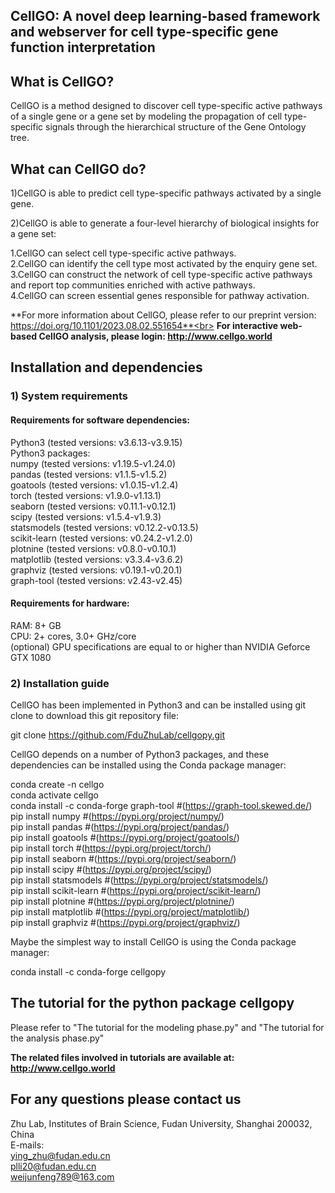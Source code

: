 ## **CellGO: A novel deep learning-based framework and webserver for cell type-specific gene function interpretation**

## **What is CellGO?**

CellGO is a method designed to discover cell type-specific active pathways of a single gene or a gene set by modeling the propagation of cell type-specific signals through the hierarchical structure of the Gene Ontology tree.

## **What can CellGO do?**

1)CellGO is able to predict cell type-specific pathways activated by a single gene.

2)CellGO is able to generate a four-level hierarchy of biological insights for a gene set:

1.CellGO can select cell type-specific active pathways.<br>
2.CellGO can identify the cell type most activated by the enquiry gene set.<br>
3.CellGO can construct the network of cell type-specific active pathways and report top communities enriched with active pathways.<br>
4.CellGO can screen essential genes responsible for pathway activation.<br>

**For more information about CellGO, please refer to our preprint version: https://doi.org/10.1101/2023.08.02.551654**<br>
**For interactive web-based CellGO analysis, please login: http://www.cellgo.world**

## **Installation and dependencies**
### **1) System requirements**
#### **Requirements for software dependencies:**
Python3 (tested versions: v3.6.13-v3.9.15)<br>
Python3 packages:<br>
numpy (tested versions: v1.19.5-v1.24.0)<br>
pandas (tested versions: v1.1.5-v1.5.2)<br>
goatools (tested versions: v1.0.15-v1.2.4)<br>
torch (tested versions: v1.9.0-v1.13.1)<br>
seaborn (tested versions: v0.11.1-v0.12.1)<br>
scipy (tested versions: v1.5.4-v1.9.3)<br>
statsmodels (tested versions: v0.12.2-v0.13.5)<br>
scikit-learn (tested versions: v0.24.2-v1.2.0)<br>
plotnine (tested versions: v0.8.0-v0.10.1)<br>
matplotlib (tested versions: v3.3.4-v3.6.2)<br>
graphviz (tested versions: v0.19.1-v0.20.1)<br>
graph-tool (tested versions: v2.43-v2.45)<br>

#### **Requirements for hardware:**
RAM: 8+ GB<br>
CPU: 2+ cores, 3.0+ GHz/core<br>
(optional) GPU specifications are equal to or higher than NVIDIA Geforce GTX 1080<br>

### **2) Installation guide**
CellGO has been implemented in Python3 and can be installed using git clone to download this git repository file:

git clone https://github.com/FduZhuLab/cellgopy.git<br>

CellGO depends on a number of Python3 packages, and these dependencies can be installed using the Conda package manager:

conda create -n cellgo<br>
conda activate cellgo<br>
conda install -c conda-forge graph-tool #(https://graph-tool.skewed.de/)<br>
pip install numpy #(https://pypi.org/project/numpy/)<br>
pip install pandas #(https://pypi.org/project/pandas/)<br>
pip install goatools #(https://pypi.org/project/goatools/)<br>
pip install torch #(https://pypi.org/project/torch/)<br>
pip install seaborn #(https://pypi.org/project/seaborn/)<br>
pip install scipy #(https://pypi.org/project/scipy/)<br>
pip install statsmodels #(https://pypi.org/project/statsmodels/)<br>
pip install scikit-learn #(https://pypi.org/project/scikit-learn/)<br>
pip install plotnine #(https://pypi.org/project/plotnine/)<br>
pip install matplotlib #(https://pypi.org/project/matplotlib/)<br>
pip install graphviz #(https://pypi.org/project/graphviz/)<br>

Maybe the simplest way to install CellGO is using the Conda package manager:

conda install -c conda-forge cellgopy<br>

## **The tutorial for the python package cellgopy**
Please refer to "The tutorial for the modeling phase.py" and "The tutorial for the analysis phase.py"

**The related files involved in tutorials are available at: http://www.cellgo.world**

## **For any questions please contact us**
Zhu Lab, Institutes of Brain Science, Fudan University, Shanghai 200032, China<br>
E-mails:<br>
ying_zhu@fudan.edu.cn<br>
plli20@fudan.edu.cn<br>
weijunfeng789@163.com<br>
